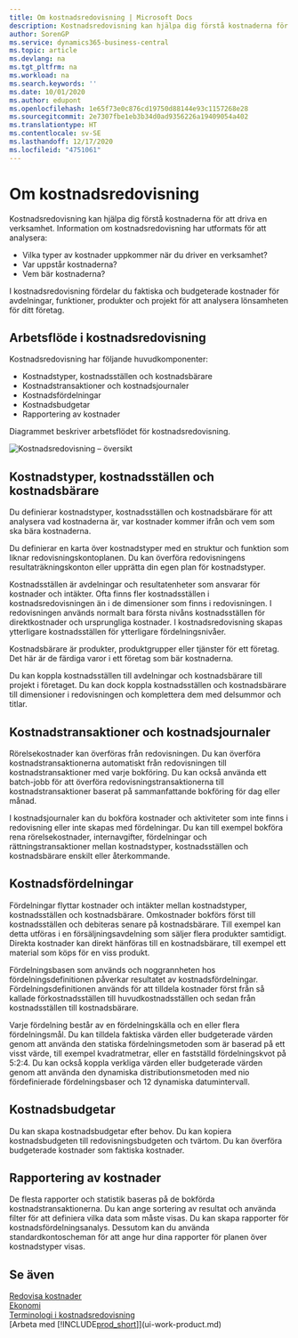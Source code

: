 ```yaml
---
title: Om kostnadsredovisning | Microsoft Docs
description: Kostnadsredovisning kan hjälpa dig förstå kostnaderna för att driva en verksamhet.
author: SorenGP
ms.service: dynamics365-business-central
ms.topic: article
ms.devlang: na
ms.tgt_pltfrm: na
ms.workload: na
ms.search.keywords: ''
ms.date: 10/01/2020
ms.author: edupont
ms.openlocfilehash: 1e65f73e0c876cd19750d88144e93c1157268e28
ms.sourcegitcommit: 2e7307fbe1eb3b34d0ad9356226a19409054a402
ms.translationtype: HT
ms.contentlocale: sv-SE
ms.lasthandoff: 12/17/2020
ms.locfileid: "4751061"
---
```

# <a name="about-cost-accounting"></a>Om kostnadsredovisning
Kostnadsredovisning kan hjälpa dig förstå kostnaderna för att driva en verksamhet. Information om kostnadsredovisning har utformats för att analysera:  

-   Vilka typer av kostnader uppkommer när du driver en verksamhet?  
-   Var uppstår kostnaderna?  
-   Vem bär kostnaderna?  

I kostnadsredovisning fördelar du faktiska och budgeterade kostnader för avdelningar, funktioner, produkter och projekt för att analysera lönsamheten för ditt företag.  

## <a name="workflow-in-cost-accounting"></a>Arbetsflöde i kostnadsredovisning  
Kostnadsredovisning har följande huvudkomponenter:  

-   Kostnadstyper, kostnadsställen och kostnadsbärare  
-   Kostnadstransaktioner och kostnadsjournaler  
-   Kostnadsfördelningar  
-   Kostnadsbudgetar
-   Rapportering av kostnader  

Diagrammet beskriver arbetsflödet för kostnadsredovisning.  

![Kostnadsredovisning – översikt](media/costaccountingoverview.png "CostAccountingOverview")  

## <a name="cost-types-cost-centers-and-cost-objects"></a>Kostnadstyper, kostnadsställen och kostnadsbärare  
Du definierar kostnadstyper, kostnadsställen och kostnadsbärare för att analysera vad kostnaderna är, var kostnader kommer ifrån och vem som ska bära kostnaderna.  

Du definierar en karta över kostnadstyper med en struktur och funktion som liknar redovisningskontoplanen. Du kan överföra redovisningens resultaträkningskonton eller upprätta din egen plan för kostnadstyper.  

Kostnadsställen är avdelningar och resultatenheter som ansvarar för kostnader och intäkter. Ofta finns fler kostnadsställen i kostnadsredovisningen än i de dimensioner som finns i redovisningen. I redovisningen används normalt bara första nivåns kostnadsställen för direktkostnader och ursprungliga kostnader. I kostnadsredovisning skapas ytterligare kostnadsställen för ytterligare fördelningsnivåer.  

Kostnadsbärare är produkter, produktgrupper eller tjänster för ett företag. Det här är de färdiga varor i ett företag som bär kostnaderna.  

Du kan koppla kostnadsställen till avdelningar och kostnadsbärare till projekt i företaget. Du kan dock koppla kostnadsställen och kostnadsbärare till dimensioner i redovisningen och komplettera dem med delsummor och titlar.  

## <a name="cost-entries-and-cost-journals"></a>Kostnadstransaktioner och kostnadsjournaler  
Rörelsekostnader kan överföras från redovisningen. Du kan överföra kostnadstransaktionerna automatiskt från redovisningen till kostnadstransaktioner med varje bokföring. Du kan också använda ett batch-jobb för att överföra redovisningstransaktionerna till kostnadstransaktioner baserat på sammanfattande bokföring för dag eller månad.  

I kostnadsjournaler kan du bokföra kostnader och aktiviteter som inte finns i redovisning eller inte skapas med fördelningar. Du kan till exempel bokföra rena rörelsekostnader, internavgifter, fördelningar och rättningstransaktioner mellan kostnadstyper, kostnadsställen och kostnadsbärare enskilt eller återkommande.  

## <a name="cost-allocations"></a>Kostnadsfördelningar  
Fördelningar flyttar kostnader och intäkter mellan kostnadstyper, kostnadsställen och kostnadsbärare. Omkostnader bokförs först till kostnadsställen och debiteras senare på kostnadsbärare. Till exempel kan detta utföras i en försäljningsavdelning som säljer flera produkter samtidigt. Direkta kostnader kan direkt hänföras till en kostnadsbärare, till exempel ett material som köps för en viss produkt.  

Fördelningsbasen som används och noggrannheten hos fördelningsdefinitionen påverkar resultatet av kostnadsfördelningar. Fördelningsdefinitionen används för att tilldela kostnader först från så kallade förkostnadsställen till huvudkostnadsställen och sedan från kostnadsställen till kostnadsbärare.  

Varje fördelning består av en fördelningskälla och en eller flera fördelningsmål. Du kan tilldela faktiska värden eller budgeterade värden genom att använda den statiska fördelningsmetoden som är baserad på ett visst värde, till exempel kvadratmetrar, eller en fastställd fördelningskvot på 5:2:4. Du kan också koppla verkliga värden eller budgeterade värden genom att använda den dynamiska distributionsmetoden med nio fördefinierade fördelningsbaser och 12 dynamiska datumintervall.  

## <a name="cost-budgets"></a>Kostnadsbudgetar  
Du kan skapa kostnadsbudgetar efter behov. Du kan kopiera kostnadsbudgeten till redovisningsbudgeten och tvärtom. Du kan överföra budgeterade kostnader som faktiska kostnader.  

## <a name="cost-reporting"></a>Rapportering av kostnader  
De flesta rapporter och statistik baseras på de bokförda kostnadstransaktionerna. Du kan ange sortering av resultat och använda filter för att definiera vilka data som måste visas. Du kan skapa rapporter för kostnadsfördelningsanalys. Dessutom kan du använda standardkontoscheman för att ange hur dina rapporter för planen över kostnadstyper visas.  

## <a name="see-also"></a>Se även  
 [Redovisa kostnader](finance-manage-cost-accounting.md)  
 [Ekonomi](finance.md)   
 [Terminologi i kostnadsredovisning](finance-terminology-in-cost-accounting.md)  
 [Arbeta med [!INCLUDE[prod_short](includes/prod_short.md)]](ui-work-product.md)
